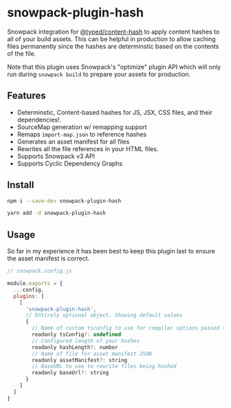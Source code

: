 # snowpack-plugin-hash

Snowpack integration for [@typed/content-hash](https://github.com/TylorS/typed-content-hash) to apply content hashes to all of your build assets. This can be helpful in production to allow caching files permanently since the hashes are determinstic based on the contents of the file.

Note that this plugin uses Snowpack's "optimize" plugin API which will only run during `snowpack build` to prepare your assets for production.

## Features

- Determinstic, Content-based hashes for JS, JSX, CSS files, and their dependencies!.
- SourceMap generation w/ remapping support
- Remaps `import-map.json` to reference hashes
- Generates an asset manifest for all files
- Rewrites all the file references in your HTML files.
- Supports Snowpack v3 API
- Supports Cyclic Dependency Graphs

## Install

```sh
npm i --save-dev snowpack-plugin-hash

yarn add -d snowpack-plugin-hash
```

## Usage

So far in my experience it has been best to keep this plugin last to ensure the asset manifest is correct.

```js
// snowpack.config.js

module.exports = {
  ...config,
  plugins: [
    [
      'snowpack-plugin-hash',
      // Entirely optional object. Showing default values
      { 
        // Name of custom tsconfig to use for compiler options passed to TypeScript compiler
        readonly tsConfig?: undefined
        // Configured length of your hashes
        readonly hashLength?: number
        // Name of file for asset manifest JSON
        readonly assetManifest?: string
        // BaseURL to use to rewrite files being hashed
        readonly baseUrl?: string
      }
    ]
  ]
}
```